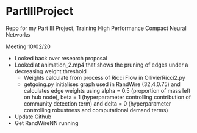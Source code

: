 # PartIIIProject
Repo for my Part III Project, Training High Performance Compact Neural Networks

Meeting 10/02/20
- Looked back over research proposal
- Looked at animation_2.mp4 that shows the pruning of edges under a decreasing weight threshold
  - Weights calculate from process of Ricci Flow in OllivierRicci2.py
  - getgoing.py initialises graph used in RandWire (32,4,0.75) and calculates edge weights using alpha = 0.5 (proportion of mass left on hub node), beta = 1 (hyperparameter controlling contribution of community detection term) and delta = 0 (hyperparameter controlling robustness and computational demand terms)
- Update Github
- Get RandWireNN running
